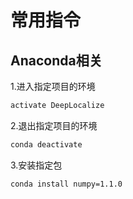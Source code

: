# 常用指令

## Anaconda相关

1.进入指定项目的环境

```sh
activate DeepLocalize
```

2.退出指定项目的环境

```sh
conda deactivate
```

3.安装指定包

```sh
conda install numpy=1.1.0
```

